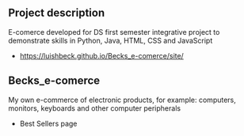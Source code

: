 <!-- ![Logo of the project](https://github.com/LuisHBeck/Becks_e-comerce/blob/main/site/logo/Laranja%20.png) -->

## Project description
E-comerce developed for DS first semester integrative project to demonstrate skills in Python, Java, HTML, CSS and JavaScript

* https://luishbeck.github.io/Becks_e-comerce/site/

## Becks_e-comerce 
My own e-commerce of electronic products, for example: computers, monitors, keyboards and other computer peripherals

* Best Sellers page

